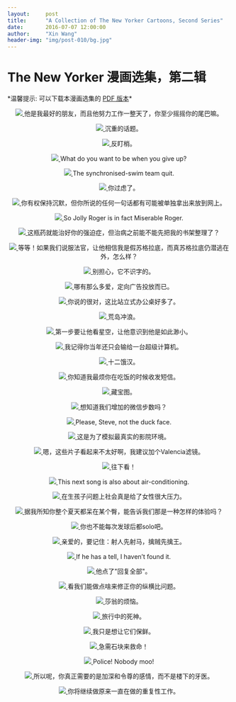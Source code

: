 ```yaml
---
layout:     post
title:      "A Collection of The New Yorker Cartoons, Second Series"
date:       2016-07-07 12:00:00
author:     "Xin Wang"
header-img: "img/post-010/bg.jpg"
---
```


# The New Yorker 漫画选集，第二辑

<center>
<div id="mykudos"></div>
</center>

<p>*温馨提示: 可以下载本漫画选集的 <a href="{{ site.baseurl }}/PDFs/A-collection-of-The-New-Yorker-Cartoons-season-2.pdf">PDF 版本</a>*</p>

<p><center>
<a href="#">
    <img src="{{ site.baseurl }}/img/post-010/wag_your_tail.jpg">
</a>
<span class="caption text-muted">他是我最好的朋友，而且他努力工作一整天了，你至少摇摇你的尾巴嘛。</span>
</center></p>

<p><center>
<a href="#">
    <img src="{{ site.baseurl }}/img/post-010/heavy_topics.jpg">
</a>
<span class="caption text-muted">沉重的话题。</span>
</center></p>

<p><center>
<a href="#">
    <img src="{{ site.baseurl }}/img/post-010/anti-spy.jpg">
</a>
<span class="caption text-muted">反盯梢。</span>
</center></p>

<p><center>
<a href="#">
    <img src="{{ site.baseurl }}/img/post-010/after_give_up.jpg">
</a>
<span class="caption text-muted">What do you want to be when you give up?</span>
</center></p>

<p><center>
<a href="#">
    <img src="{{ site.baseurl }}/img/post-010/occupational_habit.jpg">
</a>
<span class="caption text-muted">The synchronised-swim team quit.</span>
</center></p>

<p><center>
<a href="#">
    <img src="{{ site.baseurl }}/img/post-010/overthinking.jpg">
</a>
<span class="caption text-muted">你过虑了。</span>
</center></p>

<p><center>
<a href="#">
    <img src="{{ site.baseurl }}/img/post-010/before_arrest.jpg">
</a>
<span class="caption text-muted">你有权保持沉默，但你所说的任何一句话都有可能被单独拿出来放到网上。</span>
</center></p>

<p><center>
<a href="#">
    <img src="{{ site.baseurl }}/img/post-010/Jolly_Roger.jpg">
</a>
<span class="caption text-muted">So Jolly Roger is in fact Miserable Roger.</span>
</center></p>

<p><center>
<a href="#">
    <img src="{{ site.baseurl }}/img/post-010/o_c_d.jpg">
</a>
<span class="caption text-muted">这瓶药就能治好你的强迫症，但治病之前能不能先把我的书架整理了？</span>
</center></p>

<p><center>
<a href="#">
    <img src="{{ site.baseurl }}/img/post-010/Socrates.jpg">
</a>
<span class="caption text-muted">等等！如果我们说服法官，让他相信我是假苏格拉底，而真苏格拉底仍潜逃在外，怎么样？</span>
</center></p>

<p><center>
<a href="#">
    <img src="{{ site.baseurl }}/img/post-010/can_not_read.jpg">
</a>
<span class="caption text-muted">别担心，它不识字的。</span>
</center></p>

<p><center>
<a href="#">
    <img src="{{ site.baseurl }}/img/post-010/targeted_advertising.jpg">
</a>
<span class="caption text-muted">哪有那么多爱，定向广告投放而已。</span>
</center></p>

<p><center>
<a href="#">
    <img src="{{ site.baseurl }}/img/post-010/better_desk.jpg">
</a>
<span class="caption text-muted">你说的很对，这比站立式办公桌好多了。</span>
</center></p>

<p><center>
<a href="#">
    <img src="{{ site.baseurl }}/img/post-010/island_surfing.jpg">
</a>
<span class="caption text-muted">荒岛冲浪。</span>
</center></p>

<p><center>
<a href="#">
    <img src="{{ site.baseurl }}/img/post-010/insignificant.jpg">
</a>
<span class="caption text-muted">第一步要让他看星空，让他意识到他是如此渺小。</span>
</center></p>

<p><center>
<a href="#">
    <img src="{{ site.baseurl }}/img/post-010/lose_chess.jpg">
</a>
<span class="caption text-muted">我记得你当年还只会输给一台超级计算机。</span>
</center></p>

<p><center>
<a href="#">
    <img src="{{ site.baseurl }}/img/post-010/12_hungry_man.jpg">
</a>
<span class="caption text-muted">十二饿汉。</span>
</center></p>

<p><center>
<a href="#">
    <img src="{{ site.baseurl }}/img/post-010/check_message.jpg">
</a>
<span class="caption text-muted">你知道我最烦你在吃饭的时候收发短信。</span>
</center></p>

<p><center>
<a href="#">
    <img src="{{ site.baseurl }}/img/post-010/treasure_hunt.jpg">
</a>
<span class="caption text-muted">藏宝图。</span>
</center></p>

<p><center>
<a href="#">
    <img src="{{ site.baseurl }}/img/post-010/step_count.jpg">
</a>
<span class="caption text-muted">想知道我们增加的微信步数吗？</span>
</center></p>

<p><center>
<a href="#">
    <img src="{{ site.baseurl }}/img/post-010/duck_face.jpg">
</a>
<span class="caption text-muted">Please, Steve, not the duck face.</span>
</center></p>

<p><center>
<a href="#">
    <img src="{{ site.baseurl }}/img/post-010/real_theatre.jpg">
</a>
<span class="caption text-muted">这是为了模拟最真实的影院环境。</span>
</center></p>

<p><center>
<a href="#">
    <img src="{{ site.baseurl }}/img/post-010/Valencia_filter.jpg">
</a>
<span class="caption text-muted">嗯，这些片子看起来不太好啊，我建议加个Valencia滤镜。</span>
</center></p>

<p><center>
<a href="#">
    <img src="{{ site.baseurl }}/img/post-010/look_down.jpg">
</a>
<span class="caption text-muted">往下看！</span>
</center></p>

<p><center>
<a href="#">
    <img src="{{ site.baseurl }}/img/post-010/air-conditioning.jpg">
</a>
<span class="caption text-muted">This next song is also about air-conditioning.</span>
</center></p>

<p><center>
<a href="#">
    <img src="{{ site.baseurl }}/img/post-010/woman_children_pressure.jpg">
</a>
<span class="caption text-muted">在生孩子问题上社会真是给了女性很大压力。</span>
</center></p>

<p><center>
<a href="#">
    <img src="{{ site.baseurl }}/img/post-010/what_ass_like.jpg">
</a>
<span class="caption text-muted">据我所知你整个夏天都呆在某个臀，能告诉我们那是一种怎样的体验吗？</span>
</center></p>

<p><center>
<a href="#">
    <img src="{{ site.baseurl }}/img/post-010/solo_after_serve.jpg">
</a>
<span class="caption text-muted">你也不能每次发球后都solo吧。</span>
</center></p>

<p><center>
<a href="#">
    <img src="{{ site.baseurl }}/img/post-010/fight_the_biggest_one.jpg">
</a>
<span class="caption text-muted">亲爱的，要记住：射人先射马，擒贼先擒王。</span>
</center></p>

<p><center>
<a href="#">
    <img src="{{ site.baseurl }}/img/post-010/has_a_tell.jpg">
</a>
<span class="caption text-muted">If he has a tell, I haven’t found it.</span>
</center></p>

<p><center>
<a href="#">
    <img src="{{ site.baseurl }}/img/post-010/reply_all.jpg">
</a>
<span class="caption text-muted">他点了"回复全部"。</span>
</center></p>

<p><center>
<a href="#">
    <img src="{{ site.baseurl }}/img/post-010/aspect_ratio.jpg">
</a>
<span class="caption text-muted">看我们能做点啥来修正你的纵横比问题。</span>
</center></p>

<p><center>
<a href="#">
    <img src="{{ site.baseurl }}/img/post-010/to_buy_or_not_to_buy.jpg">
</a>
<span class="caption text-muted">莎翁的烦恼。</span>
</center></p>

<p><center>
<a href="#">
    <img src="{{ site.baseurl }}/img/post-010/death_traveling.jpg">
</a>
<span class="caption text-muted">旅行中的死神。</span>
</center></p>

<p><center>
<a href="#">
    <img src="{{ site.baseurl }}/img/post-010/keep_things_fresh.jpg">
</a>
<span class="caption text-muted">我只是想让它们保鲜。</span>
</center></p>

<p><center>
<a href="#">
    <img src="{{ site.baseurl }}/img/post-010/send_more_rock.jpg">
</a>
<span class="caption text-muted">急需石块来救命！</span>
</center></p>

<p><center>
<a href="#">
    <img src="{{ site.baseurl }}/img/post-010/nobody_moo.jpg">
</a>
<span class="caption text-muted">Police! Nobody moo!</span>
</center></p>

<p><center>
<a href="#">
    <img src="{{ site.baseurl }}/img/post-010/deeper_connection.jpg">
</a>
<span class="caption text-muted">所以呢，你真正需要的是加深和令尊的感情，而不是楼下的牙医。</span>
</center></p>

<p><center>
<a href="#">
    <img src="{{ site.baseurl }}/img/post-010/robot_fortune_teller.jpg">
</a>
<span class="caption text-muted">你将继续做原来一直在做的重复性工作。</span>
</center></p>